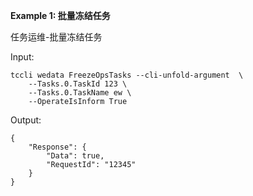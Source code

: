 **Example 1: 批量冻结任务**

任务运维-批量冻结任务

Input: 

```
tccli wedata FreezeOpsTasks --cli-unfold-argument  \
    --Tasks.0.TaskId 123 \
    --Tasks.0.TaskName ew \
    --OperateIsInform True
```

Output: 
```
{
    "Response": {
        "Data": true,
        "RequestId": "12345"
    }
}
```

